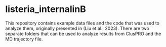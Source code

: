# listeria_internalinB
This repository contains example data files and the code that was used to analyze them, originally presented in (Liu et al., 2023). There are two separate folders that can be used to analyze results from ClusPRO and the MD trajectory file. 
